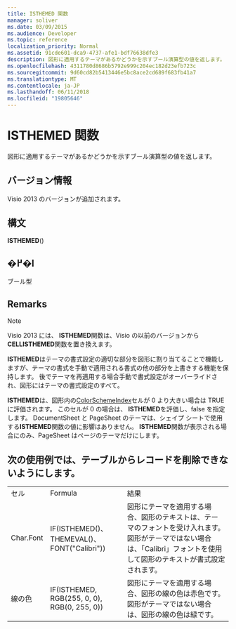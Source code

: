 ```yaml
---
title: ISTHEMED 関数
manager: soliver
ms.date: 03/09/2015
ms.audience: Developer
ms.topic: reference
localization_priority: Normal
ms.assetid: 91cde601-dca9-4737-afe1-bdf76638dfe3
description: 図形に適用するテーマがあるかどうかを示すブール演算型の値を返します。
ms.openlocfilehash: 4311780d8686b5792e999c204ec182d23efb723c
ms.sourcegitcommit: 9d60cd82b5413446e5bc8ace2cd689f683fb41a7
ms.translationtype: MT
ms.contentlocale: ja-JP
ms.lasthandoff: 06/11/2018
ms.locfileid: "19805646"
---
```

# <a name="isthemed-function"></a>ISTHEMED 関数

図形に適用するテーマがあるかどうかを示すブール演算型の値を返します。 
  
## <a name="version-information"></a>バージョン情報

Visio 2013 のバージョンが追加されます。 
  
## <a name="syntax"></a>構文

 **ISTHEMED**()
  
## <a name="return-value"></a>�߂�l

ブール型
  
## <a name="remarks"></a>Remarks

> [!NOTE]
> Visio 2013 には、 **ISTHEMED**関数は、Visio の以前のバージョンから**CELLISTHEMED**関数を置き換えます。 
  
**ISTHEMED**はテーマの書式設定の適切な部分を図形に割り当てることで機能しますが、テーマの書式を手動で適用される書式の他の部分を上書きする機能を保持します。 後でテーマを再適用する場合手動で書式設定がオーバーライドされ、図形にはテーマの書式設定のすべて。 
  
 **ISTHEMED**は、図形内の[ColorSchemeIndex](colorschemeindex-cell-theme-properties-section.md)セルが 0 より大きい場合は TRUE に評価されます。 このセルが 0 の場合は、 **ISTHEMED**を評価し、false を指定します。 DocumentSheet と PageSheet のテーマは、シェイプ シートで使用する**ISTHEMED**関数の値に影響はありません。 **ISTHEMED**関数が表示される場合にのみ、PageSheet はページのテーマだけにします。 
  
## <a name="example"></a>次の使用例では、テーブルからレコードを削除できないようにします。

||||
|:-----|:-----|:-----|
|セル  <br/> |Formula  <br/> |結果  <br/> |
|Char.Font  <br/> |IF(ISTHEMED()、THEMEVAL()、FONT("Calibri"))  <br/> |図形にテーマを適用する場合、図形のテキストは、テーマのフォントを受け入れます。 図形がテーマではない場合は、「Calibri」フォントを使用して図形のテキストが書式設定されます。  <br/> |
|線の色  <br/> |IF(ISTHEMED, RGB(255, 0, 0), RGB(0, 255, 0))  <br/> |図形にテーマを適用する場合、図形の線の色は赤色です。 図形がテーマではない場合は、図形の線の色は緑です。  <br/> |
   

